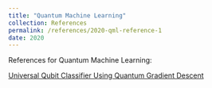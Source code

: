 ```yaml
---
title: "Quantum Machine Learning"
collection: References
permalink: /references/2020-qml-reference-1
date: 2020
---
```


References for Quantum Machine Learning:  

[Universal Qubit Classifier Using Quantum Gradient Descent](https://colab.research.google.com/github/kareem1925/Ismailia-school-of-AI/blob/master/quantum_gradients/universal_qubit_classifier_using_gradient_descent.ipynb)




